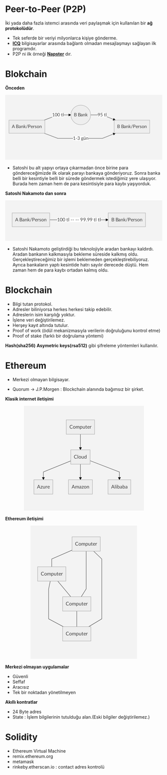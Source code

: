 # Peer-to-Peer (P2P) 

İki yada daha fazla istemci arasında veri paylaşmak için kullanılan bir **ağ protokolüdür**.

- Tek seferde bir veriyi milyonlarca kişiye gönderme.
- **[ICQ](https://icq.com/)** bilgisayarlar arasında bağlantı olmadan mesajlaşmayı sağlayan ilk programdır.
- P2P ni ilk örneği **[Napster](https://us.napster.com/)** dır.

# Blokchain

**Önceden**
<p align="center">
  <img id="awesome" src="images/bank.png" alt="Logo AAV">
</p>

- Satoshi bu alt yapıyı ortaya çıkarmadan önce birine para göndereceğimizde ilk olarak parayı bankaya gönderiyoruz. Sonra banka belli bir kesintiyle belli bir sürede göndermek istediğimiz yere ulaşıyor. Burada hem zaman hem de para kesintisiyle para kaybı yaşıyorduk.

**Satoshi Nakamoto dan sonra**

<p align="center">
  <img id="awesome" src="images/satoshi.png" alt="Logo AAV">
</p>


- Satoshi Nakamoto geliştirdiği bu teknolojiyle aradan bankayı kaldırdı. Aradan bankanın kalkmasıyla bekleme süreside kalkmış oldu. Gerçekleştireceğimiz bir işlemi beklemeden gerçekleştirebiliyoruz. Ayrıca bankaların yaptı kesintide hatrı sayılır derecede düştü. Hem zaman hem de para kaybı ortadan kalmış oldu.

# Blockchain 

- Bilgi tutan protokol.
- Adresler biliniyorsa herkes herkesi takip edebilir.
- Adreslerin isim karşılığı yoktur.
- İşlene veri değiştirilemez.
- Herşey kayıt altında tutulur.
- Proof of work (ödül mekanizmasıyla verilerin doğruluğunu kontrol etme)
- Proof of stake (farklı bir doğrulama yöntemi)

**Hash(sha256)** **Asymetric keys(rsa512)** gibi şifreleme yöntemleri kullanılır.

# Ethereum

- Merkezi olmayan bilgisayar.

- Quorum -> J.P.Morgen : Blockchain alanında bağımsız bir şirket.

**Klasik internet iletişimi**
<p align="center">
  <img id="awesome" src="images/klasik.png" alt="Logo AAV">
</p>


**Ethereum iletişimi**
<p align="center">
  <img id="awesome" src="images/ethereum.png" alt="Logo AAV">
</p>


**Merkezi olmayan uygulamalar**
- Güvenli
- Seffaf
- Aracısız
- Tek bir noktadan yönetilmeyen

**Akıllı kontratlar**

- 24 Byte adres
- State : İşlem bilgilerinin tutulduğu alan.(Eski bilgiler değiştirilemez.)

# Solidity

- Ethereum Virtual Machine
- remix.ethereum.org
- metamask
- rinkeby.etherscan.io : contact adres kontrolü